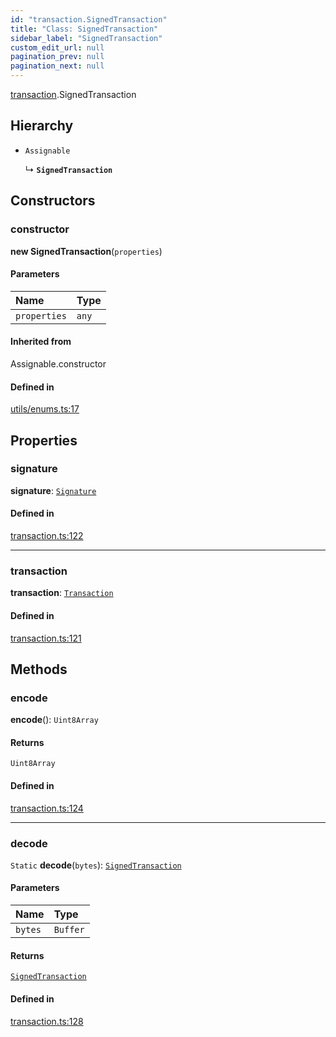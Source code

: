 ```yaml
---
id: "transaction.SignedTransaction"
title: "Class: SignedTransaction"
sidebar_label: "SignedTransaction"
custom_edit_url: null
pagination_prev: null
pagination_next: null
---
```


[transaction](../modules/transaction.md).SignedTransaction

## Hierarchy

- `Assignable`

  ↳ **`SignedTransaction`**

## Constructors

### constructor

**new SignedTransaction**(`properties`)

#### Parameters

| Name | Type |
| :------ | :------ |
| `properties` | `any` |

#### Inherited from

Assignable.constructor

#### Defined in

[utils/enums.ts:17](https://github.com/maxhr/near--near-api-js/blob/57fed346/packages/near-api-js/src/utils/enums.ts#L17)

## Properties

### signature

 **signature**: [`Signature`](transaction.Signature.md)

#### Defined in

[transaction.ts:122](https://github.com/maxhr/near--near-api-js/blob/57fed346/packages/near-api-js/src/transaction.ts#L122)

___

### transaction

 **transaction**: [`Transaction`](transaction.Transaction.md)

#### Defined in

[transaction.ts:121](https://github.com/maxhr/near--near-api-js/blob/57fed346/packages/near-api-js/src/transaction.ts#L121)

## Methods

### encode

**encode**(): `Uint8Array`

#### Returns

`Uint8Array`

#### Defined in

[transaction.ts:124](https://github.com/maxhr/near--near-api-js/blob/57fed346/packages/near-api-js/src/transaction.ts#L124)

___

### decode

`Static` **decode**(`bytes`): [`SignedTransaction`](transaction.SignedTransaction.md)

#### Parameters

| Name | Type |
| :------ | :------ |
| `bytes` | `Buffer` |

#### Returns

[`SignedTransaction`](transaction.SignedTransaction.md)

#### Defined in

[transaction.ts:128](https://github.com/maxhr/near--near-api-js/blob/57fed346/packages/near-api-js/src/transaction.ts#L128)
